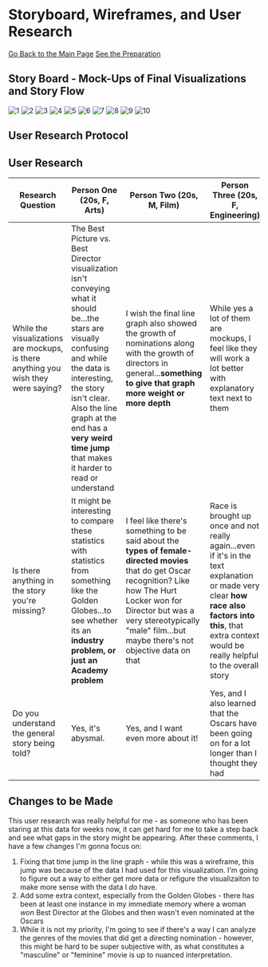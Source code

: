 # Storyboard, Wireframes, and User Research
[Go Back to the Main Page](https://delsears.github.io/cmustudent-repository/) 
[See the Preparation](finalproject_sears.md) 

## Story Board - Mock-Ups of Final Visualizations and Story Flow 
![1](https://user-images.githubusercontent.com/97906084/154365110-34a5f3c2-bd60-400b-9e65-95d7eee0a029.png)
![2](https://user-images.githubusercontent.com/97906084/154365122-107680a8-22d6-42dc-827d-486b23ea9989.png)
![3](https://user-images.githubusercontent.com/97906084/154365136-4a8fc18e-df8f-4136-bc24-60898f36e9a3.png)
![4](https://user-images.githubusercontent.com/97906084/154365173-c2534114-b36b-4f35-8004-5a320f04cdd9.png)
![5](https://user-images.githubusercontent.com/97906084/154365183-4826ed7b-0bfd-44c2-9a8f-de878ccc2eac.png)
![6](https://user-images.githubusercontent.com/97906084/154365200-1a3e8dd9-b304-4feb-aa5d-a07bf858bd3c.png)
![7](https://user-images.githubusercontent.com/97906084/154365202-3be81a46-475e-4891-9940-8e2ba1d85efa.png)
![8](https://user-images.githubusercontent.com/97906084/154365213-e46f1e80-8a51-4831-8223-e936992da58e.png)
![9](https://user-images.githubusercontent.com/97906084/154365218-8dcdd77b-819d-483d-bb39-02bd4a7f6de0.png)
![10](https://user-images.githubusercontent.com/97906084/154365225-ce118c9c-5e8d-465b-87d8-0367e4237ef2.png)


## User Research Protocol 


## User Research  
|Research Question | Person One (20s, F, Arts) | Person Two (20s, M, Film) | Person Three (20s, F, Engineering) |
| --- | --- | --- | --- | 
| While the visualizations are mockups, is there anything you wish they were saying? | The Best Picture vs. Best Director visualization isn't conveying what it should be...the stars are visually confusing and while the data is interesting, the story isn't clear. Also the line graph at the end has a **very weird time jump** that makes it harder to read or understand | I wish the final line graph also showed the growth of nominations along with the growth of directors in general...**something to give that graph more weight or more depth**| While yes a lot of them are mockups, I feel like they will work a lot better with explanatory text next to them | 
| Is there anything in the story you're missing?| It might be interesting to compare these statistics with statistics from something like the Golden Globes...to see whether its an **industry problem, or just an Academy problem** | I feel like there's something to be said about the **types of female-directed movies** that do get Oscar recognition? Like how The Hurt Locker won for Director but was a very stereotypically "male" film...but maybe there's not objective data on that | Race is brought up once and not really again...even if it's in the text explanation or made very clear **how race also factors into this**, that extra context would be really helpful to the overall story | 
| Do you understand the general story being told?| Yes, it's abysmal. | Yes, and I want even more about it! | Yes, and I also learned that the Oscars have been going on for a lot longer than I thought they had |

## Changes to be Made
This user research was really helpful for me - as someone who has been staring at this data for weeks now, it can get hard for me to take a step back and see what gaps in the story might be appearing. After these comments, I have a few changes I'm gonna focus on:
 1. Fixing that time jump in the line graph - while this was a wireframe, this jump was because of the data I had used for this visualization. I'm going to figure out a way to either get more data or refigure the visualizaiton to make more sense with the data I _do_ have. 
 2. Add some extra context, especially from the Golden Globes - there has been at least one instance in my immediate memory where a woman _won_ Best Director at the Globes and then wasn't even nominated at the Oscars 
 3. While it is not my priority, I'm going to see if there's a way I can analyze the genres of the movies that did get a directing nomination - however, this might be hard to be super subjective with, as what constitutes a "masculine" or "feminine" movie is up to nuanced interpretation. 
